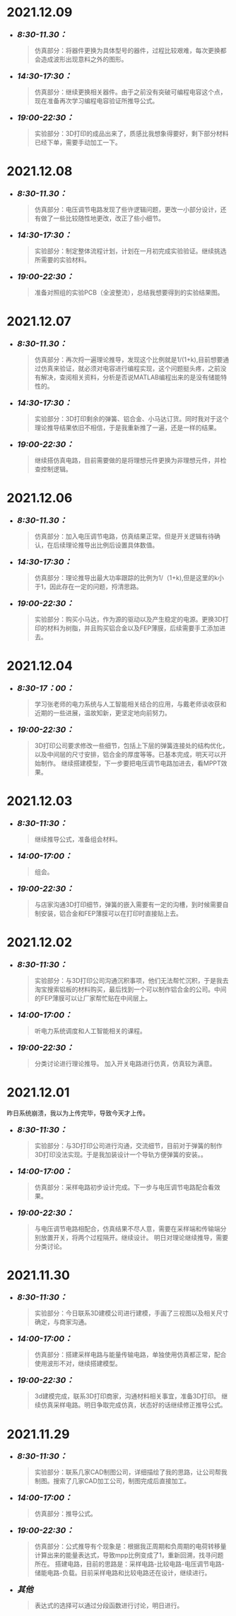 # 2021.12.09
* <font size=4>__*8:30-11.30：*__</font>
    > 仿真部分：将器件更换为具体型号的器件，过程比较艰难，每次更换都会造成波形出现意料之外的图形。
* <font size=4>__*14:30-17:30：*__</font>
    >仿真部分：继续更换相关器件。由于之前没有突破可编程电容这个点，现在准备再次学习编程电容验证所推导公式。
* <font size=4>__*19:00-22:30：*__</font>
    > 实验部分：3D打印的成品出来了，质感比我想象得要好，剩下部分材料已经下单，需要手动加工一下。
# 2021.12.08
* <font size=4>__*8:30-11.30：*__</font>
    > 仿真部分：电压调节电路发现了些许逻辑问题，更改一小部分设计，还有做了一些比较随性地更改，改正了些小细节。
* <font size=4>__*14:30-17:30：*__</font>
    >实验部分：制定整体流程计划，计划在一月初完成实验验证。继续挑选所需要的实验材料。
* <font size=4>__*19:00-22:30：*__</font>
    > 准备对照组的实验PCB（全波整流），总结我想要得到的实验结果图。
# 2021.12.07
* <font size=4>__*8:30-11.30：*__</font>
    > 仿真部分：再次捋一遍理论推导，发现这个比例就是1/(1+k),目前想要通过仿真来验证，就必须对电容进行编程实现，这个问题挺头疼，之前没有解决，查阅相关资料，分析是否说MATLAB编程出来的是没有储能特性的。
* <font size=4>__*14:30-17:30：*__</font>
    >实验部分：3D打印剩余的弹簧、铝合金、小马达订货。同时我对于这个理论推导结果依旧不相信，于是我重新推了一遍，还是一样的结果。
* <font size=4>__*19:00-22:30：*__</font>
    > 继续搭仿真电路，目前需要做的是将理想元件更换为非理想元件，并检查控制逻辑。
# 2021.12.06
* <font size=4>__*8:30-11.30：*__</font>
    > 仿真部分：加入电压调节电路，仿真结果正常。但是开关逻辑有待确认，在后续理论推导出比例后设置具体数值。
* <font size=4>__*14:30-17:30：*__</font>
    > 仿真部分：理论推导出最大功率跟踪的比例为1/（1+k),但是这里的k小于1，因此存在一定的问题，捋清思路。
* <font size=4>__*19:00-22:30：*__</font>
    > 实验部分：购买小马达，作为源的驱动以及产生稳定的电源。更换3D打印的材料为树脂，并且购买铝合金以及FEP薄膜，后续需要手工添加进去。
# 2021.12.04
* <font size=4>__*8:30-17：00：*__</font>
    > 学习张老师的电力系统与人工智能相关结合的应用，与戴老师谈收获和近期的一些进展，温故知新，更坚定地向前努力。
* <font size=4>__*19:00-22:30：*__</font>
    > 3D打印公司要求修改一些细节，包括上下层的弹簧连接处的结构优化，以及中间层的尺寸安排，铝合金的厚度等等。已基本完成，明天可以开始制作。
    > 继续搭建模型，下一步要把电压调节电路加进去，看MPPT效果。
# 2021.12.03
* <font size=4>__*8:30-11:30：*__</font>
    > 继续推导公式，准备组会材料。
* <font size=4>__*14:00-17:00：*__</font>
    > 组会。
* <font size=4>__*19:00-22:30：*__</font>
    > 与店家沟通3D打印细节，弹簧的嵌入需要有一定的沟槽，到时候需要自制安装，铝合金和FEP薄膜可以在打印时直接贴上去。
# 2021.12.02
* <font size=4>__*8:30-11:30：*__</font>
    > 实验部分：与3D打印公司沟通沉积事项，他们无法帮忙沉积，于是我去淘宝搜索铝板的材料购买，最后找到一个可以制作铝合金的公司。中间的FEP薄膜可以让厂家帮忙贴在中间层上。
* <font size=4>__*14:00-17:00：*__</font>
    > 听电力系统调度和人工智能相关的课程。
* <font size=4>__*19:00-22:30：*__</font>
    > 分类讨论进行理论推导。
    > 加入开关电路进行仿真，仿真较为满意。
# 2021.12.01
昨日系统崩溃，我以为上传完毕，导致今天才上传。
* <font size=4>__*8:30-11:30：*__</font>
    > 实验部分：与3D打印公司进行沟通，交流细节，目前对于弹簧的制作3D打印没法实现。于是我加装设计一个导轨方便弹簧的安装。。
* <font size=4>__*14:00-17:00：*__</font>
    > 仿真部分：采样电路初步设计完成。下一步与电压调节电路配合看效果。
* <font size=4>__*19:00-22:30：*__</font>
    > 与电压调节电路相配合，仿真结果不尽人意，需要在采样端和传输端分别放置开关，将两个过程隔开。继续设计。
    > 明日对理论继续推导，需要分类讨论。
# 2021.11.30
* <font size=4>__*8:30-11:30：*__</font>
    > 实验部分：今日联系3D建模公司进行建模，手画了三视图以及相关尺寸确定，与商家沟通。
* <font size=4>__*14:00-17:00：*__</font>
    > 仿真部分：搭建采样电路与能量传输电路，单独使用仿真都正常，配合使用波形不对，继续搭建模型。
* <font size=4>__*19:00-22:30：*__</font>
    > 3d建模完成，联系3D打印商家，沟通材料相关事宜，准备3D打印。
    > 继续仿真采样电路。明日争取完成仿真，状态好的话继续修正推导公式。
# 2021.11.29
* <font size=4>__*8:30-11:30：*__</font>
    > 实验部分：联系几家CAD制图公司，详细描绘了我的思路，让公司帮我制图。搜索了几家CAD加工公司，制图完成后直接加工。</font>
* <font size=4>__*14:00-17:00：*__</font>
    > 仿真部分：推导公式。
* <font size=4>__*19:00-22:30：*__</font>
    > 仿真部分：公式推导有个现象是：根据我正周期和负周期的电荷转移量计算出来的能量表达式，导致mpp比例变成了1，重新回溯，找寻问题所在。
    > 搭建电路，目前的思路是：采样电路-比较电路-电压调节电路-储能电路-负载。目前采样电路和比较电路还在设计，继续进行。
* <font size=4>__*其他*__</font>
    >表达式的选择可以通过分段函数进行讨论，明日进行。
